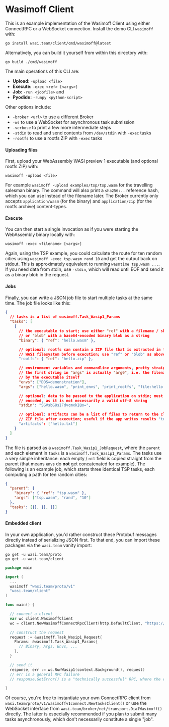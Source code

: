 # Wasimoff Client

This is an example implementation of the Wasimoff Client using either ConnectRPC or a WebSocket
connection. Install the demo CLI `wasimoff` with:

```
go install wasi.team/client/cmd/wasimoff@latest
```

Alternatively, you can build it yourself from within this directory with:

```
go build ./cmd/wasimoff
```

The main operations of this CLI are:

- **Upload:** `-upload <file>`
- **Execute:** `-exec <ref> [<args>]`
- **Job:** `-run <jobfile>` and
- **Pyodide:** `-runpy <python-script>`

Other options include:

- `-broker <url>` to use a different Broker
- `-ws` to use a WebSocket for asynchronous task submission
- `-verbose` to print a few more intermediate steps
- `-stdin` to read and send contents from `/dev/stdin` with `-exec` tasks
- `-rootfs` to use a rootfs ZIP with `-exec` tasks

#### Uploading files

First, upload your WebAssembly WASI preview 1 executable (and optional rootfs ZIP) with:

```
wasimoff -upload <file>
```

For example `wasimoff -upload examples/tsp/tsp.wasm` for the travelling salesman binary. The command
will also print a `sha256:..` reference hash, which you can use instead of the filename later. The
Broker currently only accepts `application/wasm` (for the binary) and `application/zip` (for the
rootfs archive) content-types.

#### Execute

You can then start a single invocation as if you were starting the WebAssembly binary locally with:

```
wasimoff -exec <filename> [<args>]
```

Again, using the TSP example, you could calculate the route for ten random cities using
`wasimoff -exec tsp.wasm rand 10` and get the output back on stdout. This is approximately
equivalent to running `wasmtime tsp.wasm ...`. If you need data from stdin, use `-stdin`, which will
read until EOF and send it as a binary blob in the request.

#### Jobs

Finally, you can write a JSON job file to start multiple tasks at the same time. The job file looks
like this:

```json
{
  // tasks is a list of wasimoff.Task_Wasip1_Params
  "tasks": [
    {
      // the executable to start; use either "ref" with a filename / sha256 reference
      // or "blob" with a base64-encoded binary blob as a string
      "binary": { "ref": "hello.wasm" },

      // optional: rootfs can contain a ZIP file that is extracted in the virtual
      // WASI filesystem before execution; use "ref" or "blob" as above
      "rootfs": { "ref": "hello.zip" },

      // environment variables and commandline arguments, pretty straightforward;
      // the first string in "args" is actually "arg0", i.e. the filename as seen
      // by the executable itself
      "envs": ["DOS=demonstration"],
      "args": ["hello.wasm", "print_envs", "print_rootfs", "file:hello.txt"],

      // optional: data to be passed to the application on stdin; must be base64
      // encoded, as it is not necessarily a valid utf-8 string
      "stdin": "SGVsbG8sIFdvcmxkIQo=",

      // optional: artifacts can be a list of files to return to the client in a
      // ZIP file after execution; useful if the app writes results "to disk"
      "artifacts": ["hello.txt"]
    }
  ]
}
```

The file is parsed as a `wasimoff.Task_Wasip1_JobRequest`, where the `parent` and each element in
`tasks` is a `wasimoff.Task_Wasip1_Params`. The tasks use a very simple inheritance: each empty /
`nil` field is copied straight from the parent (that means `envs` do **not** get concatenated for
example). The following is an example job, which starts three identical TSP tasks, each computing a
path for ten random cities:

```json
{
  "parent": {
    "binary": { "ref": "tsp.wasm" },
    "args": ["tsp.wasm", "rand", "10"]
  },
  "tasks": [{}, {}, {}]
}
```

#### Embedded client

In your own application, you'd rather construct these Protobuf messages directly instead of
serializing JSON first. To that end, you can import these packages via the `wasi.team` vanity
import:

```
go get -u wasi.team/proto
go get -u wasi.team/client
```

```go
package main

import (
  ...
  wasimoff "wasi.team/proto/v1"
  "wasi.team/client"
)

func main() {

  // connect a client
  var wc client.WasimoffClient
  wc = client.NewWasimoffConnectRpcClient(http.DefaultClient, "https://wasi.team")

  // construct the request
  request := &wasimoff.Task_Wasip1_Request{
    Params: &wasimoff.Task_Wasip1_Params{
      // Binary, Args, Envs, ...
    },
  }

  // send it
  response, err := wc.RunWasip1(context.Background(), request)
  // err is a general RPC failure
  // response.GetError() is a "technically successful" RPC, where the execution itself failed

}
```

Of course, you're free to instantiate your own ConnectRPC client from
`wasi.team/proto/v1/wasimoffv1connect.NewTasksClient()` or use the WebSocket interface from
`wasi.team/broker/net/transport.DialWasimoff()` directly. The latter is especially recommended if
you plan to submit many tasks asynchronously, which don't necessarily constitute a single "job".
